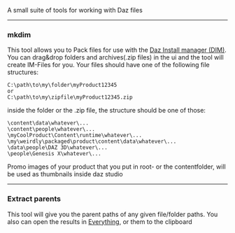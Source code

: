 A small suite of tools for working with Daz files

---
### mkdim
This tool allows you to Pack files for use with the [Daz Install manager (DIM)](https://www.daz3d.com/install-manager-info).
You can drag&drop folders and archives(.zip files) in the ui and the tool will create IM-Files for you.
Your files should have one of the following file structures:
```
C:\path\to\my\folder\myProduct12345
or
C:\path\to\my\zipfile\myProduct12345.zip
```
inside the folder or the .zip file, the structure should be one of those:
```
\content\data\whatever\...
\content\people\whatever\...
\myCoolProduct\Content\runtime\whatever\...
\my\weirdly\packaged\product\content\data\whatever\...
\data\people\DAZ 3D\whatever\...
\people\Genesis X\whatever\...
```
Promo images of your product that you put in root- or the contentfolder, will be used as thumbnails inside daz studio

---
### Extract parents
This tool will give you the parent paths of any given file/folder paths. You also can open the results in [Everything](https://www.voidtools.com/), or  them to the clipboard
